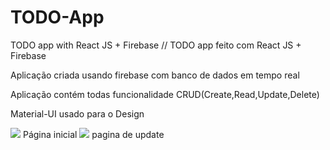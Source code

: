 # TODO-App
TODO app with React JS + Firebase // TODO app feito com React JS + Firebase

Aplicação criada usando firebase com banco de dados em tempo real

Aplicação contém todas funcionalidade CRUD(Create,Read,Update,Delete)

Material-UI usado para o Design

<img src="https://i.imgur.com/oYlCi9q.jpeg">
Página inicial

<img src="https://i.imgur.com/Te0cJ4c.jpg">
pagina de update
